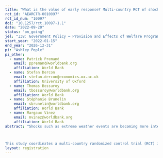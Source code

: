 ```yaml
---
title: "What is the value of early response? Multi-country RCT of shock-responsive cash transfers in the Sahel"
rct_id: "AEARCTR-0010097"
rct_id_num: "10097"
doi: "10.1257/rct.10097-1.1"
date: "2022-09-20"
status: "on_going"
jel: "I38: Government Policy – Provision and Effects of Welfare Programs "
start_year: "2022-01-15"
end_year: "2026-12-31"
pi: "Ashley Pople"
pi_other:
  - name: Patrick Premand
    email: ppremand@worldbank.org
    affiliation: World Bank
  - name: Stefan Dercon
    email: stefan.dercon@economics.ox.ac.uk
    affiliation: University of Oxford
  - name: Thomas Bossuroy
    email: tbossuroy@worldbank.org
    affiliation: World Bank
  - name: Stéphanie Brunelin
    email: sbrunelin@worldbank.org
    affiliation: World Bank
  - name: Margaux Vinez
    email: mvinez@worldbank.org
    affiliation: World Bank
abstract: "Shocks such as extreme weather events are becoming more intense and more frequent with climate change, with well-documented long-lasting implications for welfare and poverty. However, ex-post responses to such shocks are typically provided at the height of food insecurity during the agricultural lean season and often reach households late. More recently, several governments and humanitarian actors are experimenting with early response interventions based on rapidly available satellite-based triggers to strengthen households’ ability to manage shocks, such as through shock-responsive cash transfers. Such approaches are at the core of efforts to build adaptive social protection systems. 
  
This study coordinates a multi-country randomized control trial (RCT) in the Sahel to assess the value of early response and evaluate the impact of the timing of cash transfers in mitigating the negative effects of extreme drought on household welfare. The study is integrated in the Sahel Adaptive Social Protection Program managed by the World Bank and implemented in close coordination with government agencies across the Sahel. We test the relative effectiveness of early responses to drought (providing temporary cash transfers after the weather shock but before its peak effect on household food security and welfare) versus the traditional response to drought (providing temporary cash transfers at the peak of the food insecurity crisis). "
layout: registration
---
```


